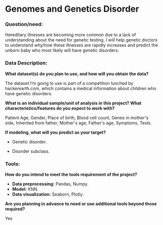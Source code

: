 # **Genomes and Genetics Disorder**

### **Question/need:**

Hereditary illnesses are becoming more common due to a lack of understanding about the need for genetic testing. I will help genetic doctors to understand why/how these illnesses are rapidly increases and predict the unborn baby who most likely will have genetic disorders. 


### **Data Description:**

**What dataset(s) do you plan to use, and how will you obtain the data?**

The dataset I’m going to use is part of a competition lunched by hackerearth.com,  which contains a medical information about children who have genetic disorders.

**What is an individual sample/unit of analysis in this project? What characteristics/features do you expect to work with?** 

  Patient Age, Gender, Place of birth, Blood cell count, Genes in mother's side, Inherited from father, Mother's age, Father's age, Symptoms, Tests.

**If modeling, what will you predict as your target?**

-  Genetic disorder.

-  Disorder subclass.


### **Tools:**

**How do you intend to meet the tools requirement of the project?** 
-	**Data preprocessing:** Pandas, Numpy.
-	**Model:** KNN.
-	**Data visualization:** Seaborn, Plotly.
	
**Are you planning in advance to need or use additional tools beyond those required?**

Yes
